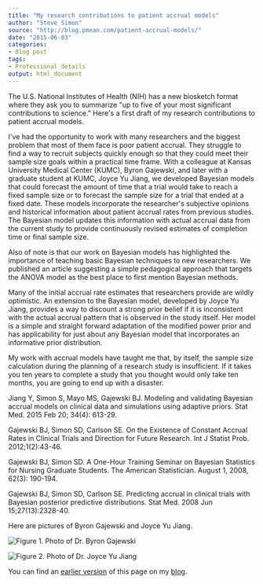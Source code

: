 ```yaml
---
title: "My research contributions to patient accrual models"
author: "Steve Simon"
source: "http://blog.pmean.com/patient-accrual-models/"
date: "2015-06-03"
categories:
- Blog post
tags:
- Professional details
output: html_document
---
```


The U.S. National Institutes of Health (NIH) has a new biosketch format where they ask you to summarize "up to five of your most significant contributions to science." Here's a first draft of my research contributions to patient accrual models.

<!---More--->

I've had the opportunity to work with many researchers and the biggest problem that most of them face is poor patient accrual. They struggle to find a way to recruit subjects quickly enough so that they could meet their sample size goals within a practical time frame. With a colleague at Kansas University Medical Center (KUMC), Byron Gajewski, and later with a graduate student at KUMC, Joyce Yu Jiang, we developed Bayesian models that could forecast the amount of time that a trial would take to reach a fixed sample size or to forecast the sample size for a trial that ended at a fixed date. These models incorporate the researcher's subjective opinions and historical information about patient accrual rates from previous studies. The Bayesian model updates this information with actual accrual data from the current study to provide continuously revised estimates of completion time or final sample size.

Also of note is that our work on Bayesian models has highlighted the importance of teaching basic Bayesian techniques to new researchers. We published an article suggesting a simple pedagogical approach that targets the ANOVA model as the best place to first mention Bayesian methods.

Many of the initial accrual rate estimates that researchers provide are wildly optimistic. An extension to the Bayesian model, developed by Joyce Yu Jiang, provides a way to discount a strong prior belief if it is inconsistent with the actual accrual pattern that is observed in the study itself. Her model is a simple and straight forward adaptation of the modified power prior and has applicability for just about any Bayesian model that incorporates an informative prior distribution.

My work with accrual models have taught me that, by itself, the sample size calculation during the planning of a research study is insufficient. If it takes you ten years to complete a study that you thought would only take ten months, you are going to end up with a disaster.

Jiang Y, Simon S, Mayo MS, Gajewski BJ. Modeling and validating Bayesian accrual models on clinical data and simulations using adaptive priors. Stat Med. 2015 Feb 20; 34(4): 613-29.

Gajewski BJ, Simon SD, Carlson SE. On the Existence of Constant Accrual Rates in Clinical Trials and Direction for Future Research. Int J Statist Prob. 2012;1(2):43-46.

Gajewski BJ, Simon SD. A One-Hour Training Seminar on Bayesian Statistics for Nursing Graduate Students. The American Statistician. August 1, 2008, 62(3): 190-194.

Gajewski BJ, Simon SD, Carlson SE. Predicting accrual in clinical trials with Bayesian posterior predictive distributions. Stat Med. 2008 Jun 15;27(13):2328-40.

Here are pictures of Byron Gajewski and Joyce Yu Jiang.

![Figure 1. Photo of Dr. Byron Gajewski](http://www.pmean.com/new-images/15/gajewski.jpg)

![Figure 2. Photo of Dr. Joyce Yu Jiang](http://www.pmean.com/new-images/15/jiang.jpg)

You can find an [earlier version][sim1] of this page on my [blog][sim2].

[sim1]: http://blog.pmean.com/patient-accrual-models/
[sim2]: http://blog.pmean.com

